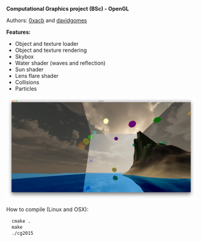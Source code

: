 **Computational Graphics project (BSc) - OpenGL**

Authors: [0xacb](https://github.com/0xacb) and [davidgomes](https://github.com/davidgomes)

**Features:**
* Object and texture loader
* Object and texture rendering
* Skybox
* Water shader (waves and reflection)
* Sun shader
* Lens flare shader
* Collisions
* Particles

![Screenshot](report/screenshot.png "Screenshot")

How to compile (Linux and OSX):

```
  cmake .
  make
  ./cg2015
```
